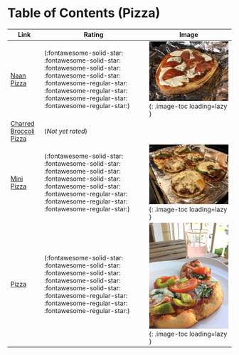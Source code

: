 # Table of Contents (Pizza)

| Link | Rating | Image |
| -- | -- | -- |
| [Naan Pizza](naan_pizza) | (:fontawesome-solid-star: :fontawesome-solid-star: :fontawesome-solid-star: :fontawesome-solid-star: :fontawesome-regular-star: :fontawesome-regular-star: :fontawesome-regular-star: :fontawesome-regular-star:) | ![naan_pizza.jpg](./naan_pizza.jpg){: .image-toc loading=lazy } |
| [Charred Broccoli Pizza](charred_broccoli_pizza) | (*Not yet rated*) | <!-- TODO: Capture image --> |
| [Mini Pizza](mini_pizza) | (:fontawesome-solid-star: :fontawesome-solid-star: :fontawesome-solid-star: :fontawesome-solid-star: :fontawesome-solid-star: :fontawesome-regular-star: :fontawesome-regular-star: :fontawesome-regular-star:) | ![mini_pizza.jpg](./mini_pizza.jpg){: .image-toc loading=lazy } |
| [Pizza](pizza) | (:fontawesome-solid-star: :fontawesome-solid-star: :fontawesome-solid-star: :fontawesome-solid-star: :fontawesome-solid-star: :fontawesome-regular-star: :fontawesome-regular-star: :fontawesome-regular-star:) | ![pizza.jpg](./pizza.jpg){: .image-toc loading=lazy } |